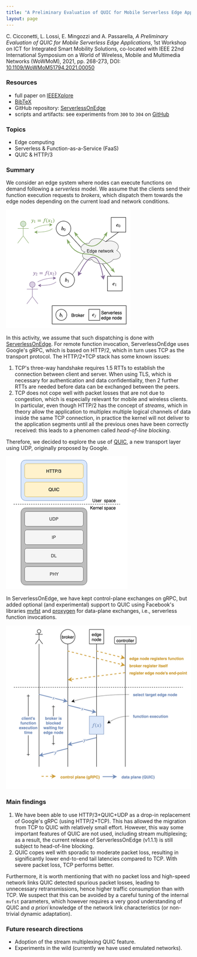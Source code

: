 ```yaml
---
title: "A Preliminary Evaluation of QUIC for Mobile Serverless Edge Applications"
layout: page
---
```


C. Cicconetti, L. Lossi, E. Mingozzi and A. Passarella,
_A Preliminary Evaluation of QUIC for Mobile Serverless Edge Applications_,
1st Workshop on ICT for Integrated Smart Mobility Solutions, co-located with
IEEE 22nd International Symposium on a World of Wireless, Mobile and Multimedia Networks (WoWMoM), 2021, pp. 268-273,
DOI: [10.1109/WoWMoM51794.2021.00050](https://doi.org/10.1109/WoWMoM51794.2021.00050)

### Resources

- full paper on [IEEEXplore](https://ieeexplore.ieee.org/document/9469496)
- [BibTeX](bib/isms2021.bib)
- GitHub repository: [ServerlessOnEdge](https://github.com/ccicconetti/serverlessonedge)
- scripts and artifacts: see experiments from `300` to `304` on [GitHub](https://github.com/ccicconetti/serverlessonedge/tree/master/experiments)

### Topics

- Edge computing
- Serverless & Function-as-a-Service (FaaS)
- QUIC & HTTP/3

### Summary

We consider an edge system where nodes can execute functions on demand following a _serverless_ model.
We assume that the clients send their function execution requests to _brokers_, which dispatch them towards the edge nodes depending on the current load and network conditions.

![](pictures/isms2021-1.png)

In this activity, we assume that such dispatching is done with [ServerlessOnEdge](cloudcom2018.md).
For remote function invocation, ServerlessOnEdge uses Google's gRPC, which is based on HTTP/2, which in turn uses TCP as the transport protocol.
The HTTP/2+TCP stack has some known issues:

1. TCP's three-way handshake requires 1.5 RTTs to establish the connection between client and server. When using TLS, which is necessary for authentication and data confidentiality, then 2 further RTTs are needed before data can be exchanged between the peers.
2. TCP does not cope well with packet losses that are not due to congestion, which is especially relevant for mobile and wireless clients. In particular, even though HTTP/2 has the concept of _streams_, which in theory allow the application to multiplex multiple logical channels of data inside the same TCP connection, in practice the kernel will not deliver to the application segments until all the previous ones have been correctly received: this leads to a phenomen called _head-of-line blocking_.

Therefore, we decided to explore the use of [QUIC](https://datatracker.ietf.org/doc/html/rfc9000), a new transport layer using UDP, originally proposed by Google.

![](pictures/isms2021-2.png)

In ServerlessOnEdge, we have kept control-plane exchanges on gRPC, but added optional (and experimental) support to QUIC using Facebook's libraries [mvfst](https://github.com/facebookincubator/mvfst) and [proxygen](https://github.com/facebook/proxygen) for data-plane exchanges, i.e., serverless function invocations.

![](pictures/isms2021-3.png)

### Main findings

1. We have been able to use HTTP/3+QUIC+UDP as a drop-in replacement of Google's gRPC (using HTTP/2+TCP). This has allowed the migration from TCP to QUIC with relatively small effort. However, this way some important features of QUIC are not used, including stream multiplexing; as a result, the current release of ServerlessOnEdge (v1.1.1) is still subject to head-of-line blocking.
2. QUIC copes well with sporadic to moderate packet loss, resulting in significantly lower end-to-end tail latencies compared to TCP. With severe packet loss, TCP performs better.

Furthermore, it is worth mentioning that with no packet loss and high-speed network links QUIC detected spurious packet losses, leading to unnecessary retransmissions, hence higher traffic consumption than with TCP. We suspect that this can be avoided by a careful tuning of the internal `mvfst` parameters, which however requires a very good understanding of QUIC and _a priori_ knowledge of the network link characteristics (or non-trivial dynamic adaptation).

### Future research directions

- Adoption of the stream multiplexing QUIC feature.
- Experiments in the wild (currently we have used emulated networks).
